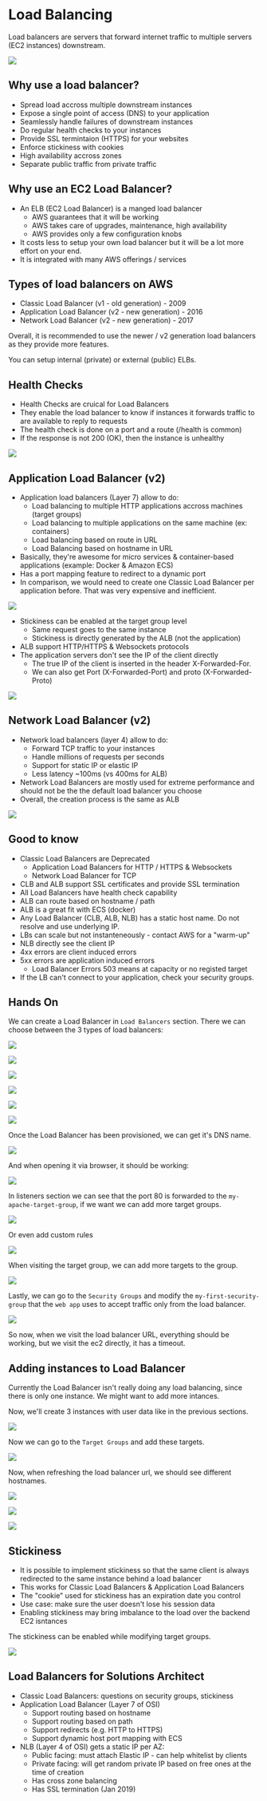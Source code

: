 # Load Balancing

Load balancers are servers that forward internet traffic to multiple servers (EC2 instances) downstream.

![](../../../images/2019-11-22-14-01-25.png)

## Why use a load balancer?
- Spread load accross multiple downstream instances
- Expose a single point of access (DNS) to your application
- Seamlessly handle failures of downstream instances
- Do regular health checks to your instances
- Provide SSL termintaion (HTTPS) for your websites
- Enforce stickiness with cookies
- High availability accross zones
- Separate public traffic from private traffic

## Why use an EC2 Load Balancer?
- An ELB (EC2 Load Balancer) is a manged load balancer
    - AWS guarantees that it will be working
    - AWS takes care of upgrades, maintenance, high availability
    - AWS provides only a few configuration knobs
- It costs less to setup your own load balancer but it will be a lot more effort on your end.
- It is integrated with many AWS offerings / services

## Types of load balancers on AWS
- Classic Load Balancer (v1 - old generation) - 2009
- Application Load Balancer (v2 - new generation) - 2016
- Network Load Balancer (v2 - new generation) - 2017

Overall, it is recommended to use the newer / v2 generation load balancers as they provide more features.

You can setup internal (private) or external (public) ELBs.

## Health Checks

- Health Checks are cruical for Load Balancers
- They enable the load balancer to know if instances it forwards traffic to are available to reply to requests
- The health check is done on a port and a route (/health is common)
- If the response is not 200 (OK), then the instance is unhealthy

![](../../../images/2019-11-22-14-08-13.png)

## Application Load Balancer (v2)

- Application load balancers (Layer 7) allow to do:
    - Load balancing to multiple HTTP applications accross machines (target groups)
    - Load balancing to multiple applications on the same machine (ex: containers)
    - Load balancing based on route in URL
    - Load Balancing based on hostname in URL
- Basically, they're awesome for micro services & container-based applications (example: Docker & Amazon ECS)
- Has a port mapping feature to redirect to a dynamic port
- In comparison, we would need to create one Classic Load Balancer per application before. That was very expensive and inefficient.

![](../../../images/2019-11-22-14-11-49.png)

- Stickiness can be enabled at the target group level
    - Same request goes to the same instance
    - Stickiness is directly generated by the ALB (not the application)
- ALB support HTTP/HTTPS & Websockets protocols
- The application servers don't see the IP of the client directly
    - The true IP of the client is inserted in the header X-Forwarded-For.
    - We can also get Port (X-Forwarded-Port) and proto (X-Forwarded-Proto)

![](../../../images/2019-11-22-14-14-26.png)

## Network Load Balancer (v2)

- Network load balancers (layer 4) allow to do:
    - Forward TCP traffic to your instances
    - Handle millions of requests per seconds
    - Support for static IP or elastic IP
    - Less latency ~100ms (vs 400ms for ALB)
- Network Load Balancers are mostly used for extreme performance and should not be the the default load balancer you choose
- Overall, the creation process is the same as ALB

![](../../../images/2019-11-22-14-16-45.png)


## Good to know
- Classic Load Balancers are Deprecated
    - Application Load Balancers for HTTP / HTTPS & Websockets
    - Network Load Balancer for TCP
- CLB and ALB support SSL certificates and provide SSL termination
- All Load Balancers have health check capability
- ALB can route based on hostname / path
- ALB is a great fit with ECS (docker)
- Any Load Balancer (CLB, ALB, NLB) has a static host name. Do not resolve and use underlying IP.
- LBs can scale but not instanteneously - contact AWS for a "warm-up"
- NLB directly see the client IP
- 4xx errors are client induced errors
- 5xx errors are application induced errors
    - Load Balancer Errors 503 means at capacity or no registed target
- If the LB can't connect to your application, check your security groups.

## Hands On

We can create a Load Balancer in `Load Balancers` section. There we can choose between the 3 types of load balancers:

![](../../../images/2019-11-22-14-25-39.png)

![](../../../images/2019-11-22-14-27-17.png)

![](../../../images/2019-11-22-14-28-34.png)

![](../../../images/2019-11-22-14-29-36.png)

![](../../../images/2019-11-22-14-33-21.png)

![](../../../images/2019-11-22-14-33-55.png)

Once the Load Balancer has been provisioned, we can get it's DNS name.

![](../../../images/2019-11-22-14-35-13.png)

And when opening it via browser, it should be working:

![](../../../images/2019-11-22-14-35-57.png)

In listeners section we can see that the port 80 is forwarded to the `my-apache-target-group`, if we want we can add more target groups.

![](../../../images/2019-11-22-14-37-17.png)

Or even add custom rules

![](../../../images/2019-11-22-14-38-18.png)

When visiting the target group, we can add more targets to the group.

![](../../../images/2019-11-22-14-39-16.png)

Lastly, we can go to the `Security Groups` and modify the `my-first-security-group` that the `web app` uses to accept traffic only from the load balancer.

![](../../../images/2019-11-22-14-41-16.png)

So now, when we visit the load balancer URL, everything should be working, but we visit the ec2 directly, it has a timeout.

## Adding instances to Load Balancer

Currently the Load Balancer isn't really doing any load balancing, since there is only one instance. We might want to add more intances.

Now, we'll create 3 instances with user data like in the previous sections.

![](../../../images/2019-11-22-14-49-24.png)

Now we can go to the `Target Groups` and add these targets.

![](../../../images/2019-11-22-14-50-07.png)

Now, when refreshing the load balancer url, we should see different hostnames.

![](../../../images/2019-11-22-14-51-01.png)

![](../../../images/2019-11-22-14-51-17.png)

![](../../../images/2019-11-22-14-51-34.png)

## Stickiness

- It is possible to implement stickiness so that the same client is always redirected to the same instance behind a load balancer
- This works for Classic Load Balancers & Application Load Balancers
- The "cookie" used for stickiness has an expiration date you control
- Use case: make sure the user doesn't lose his session data
- Enabling stickiness may bring imbalance to the load over the backend EC2 isntances

The stickiness can be enabled while modifying target groups.

![](../../../images/2019-11-22-14-55-23.png)

## Load Balancers for Solutions Architect

- Classic Load Balancers: questions on security groups, stickiness
- Application Load Balancer (Layer 7 of OSI)
    - Support routing based on hostname
    - Support routing based on path
    - Support redirects (e.g. HTTP to HTTPS)
    - Support dynamic host port mapping with ECS
- NLB (Layer 4 of OSI) gets a static IP per AZ:
    - Public facing: must attach Elastic IP - can help whitelist by clients
    - Private facing: will get random private IP based on free ones at the time of creation
    - Has cross zone balancing
    - Has SSL termination (Jan 2019)